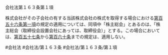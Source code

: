 会社法第１６３条第１項

株式会社がその子会社の有する当該株式会社の株式を取得する場合における[第百五十六条第一項](会社法＿＿＿＿第１５６条第１項)の規定の適用については、同項中「株主総会」とあるのは、「株主総会（取締役会設置会社にあっては、取締役会）」とする。この場合においては、[第百五十七条](会社法＿＿＿＿第１５７条)から[第百六十条](会社法＿＿＿＿第１６０条)までの規定は、適用しない。

#会社法
#会社法/第１６３条
#会社法/第１６３条/第１項
